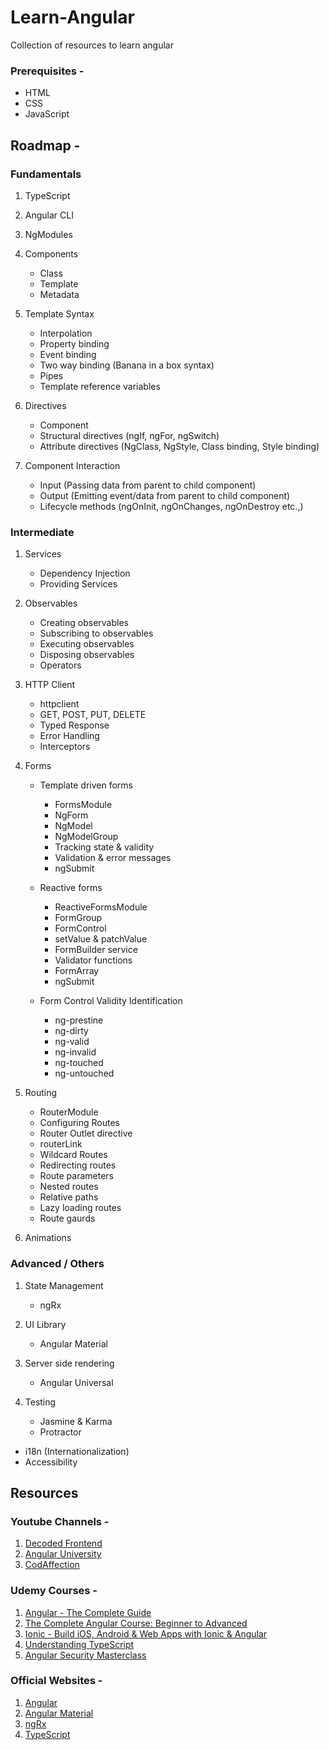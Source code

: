 # Learn-Angular
Collection of resources to learn angular

### Prerequisites -
- HTML
- CSS
- JavaScript

## Roadmap -

### Fundamentals
1. TypeScript

2. Angular CLI

3. NgModules

4. Components
    - Class
    - Template
    - Metadata

5. Template Syntax
    - Interpolation
    - Property binding
    - Event binding
    - Two way binding (Banana in a box syntax)
    - Pipes
    - Template reference variables

6. Directives
    - Component
    - Structural directives (ngIf, ngFor, ngSwitch)
    - Attribute directives (NgClass, NgStyle, Class binding, Style binding)

7. Component Interaction
    - Input (Passing data from parent to child component)
    - Output (Emitting event/data from parent to child component)
    - Lifecycle methods (ngOnInit, ngOnChanges, ngOnDestroy etc.,)

### Intermediate
1. Services
    - Dependency Injection
    - Providing Services

2. Observables
    - Creating observables
    - Subscribing to observables
    - Executing observables
    - Disposing observables
    - Operators

3. HTTP Client
    - httpclient
    - GET, POST, PUT, DELETE
    - Typed Response
    - Error Handling
    - Interceptors

4. Forms
    - Template driven forms
        - FormsModule
        - NgForm
        - NgModel
        - NgModelGroup
        - Tracking state & validity
        - Validation & error messages
        - ngSubmit
 
    - Reactive forms
        - ReactiveFormsModule
        - FormGroup
        - FormControl
        - setValue & patchValue
        - FormBuilder service
        - Validator functions
        - FormArray
        - ngSubmit

    - Form Control Validity Identification
        - ng-prestine
        - ng-dirty
        - ng-valid
        - ng-invalid
        - ng-touched
        - ng-untouched

5. Routing
    - RouterModule
    - Configuring Routes
    - Router Outlet directive
    - routerLink
    - Wildcard Routes
    - Redirecting routes
    - Route parameters
    - Nested routes
    - Relative paths
    - Lazy loading routes
    - Route gaurds

6. Animations

### Advanced / Others
1. State Management
    - ngRx

2. UI Library
    - Angular Material

3. Server side rendering
    - Angular Universal

4. Testing
    - Jasmine & Karma
    - Protractor

- i18n (Internationalization)
- Accessibility

## Resources

### Youtube Channels -
1. [Decoded Frontend](https://www.youtube.com/c/DecodedFrontend/featured)
2. [Angular University](https://www.youtube.com/channel/UC3cEGKhg3OERn-ihVsJcb7A)
3. [CodAffection](https://www.youtube.com/c/CodAffection)

### Udemy Courses -
1. [Angular - The Complete Guide](https://www.udemy.com/course/the-complete-guide-to-angular-2)
2. [The Complete Angular Course: Beginner to Advanced](https://www.udemy.com/course/the-complete-angular-master-class)
3. [Ionic - Build iOS, Android & Web Apps with Ionic & Angular](https://www.udemy.com/course/ionic-2-the-practical-guide-to-building-ios-android-apps)
4. [Understanding TypeScript](https://www.udemy.com/course/understanding-typescript)
5. [Angular Security Masterclass](https://www.udemy.com/course/angular-security)

### Official Websites -
1. [Angular](https://angular.io)
2. [Angular Material](https://material.angular.io)
3. [ngRx](https://ngrx.io)
4. [TypeScript](https://www.typescriptlang.org)
